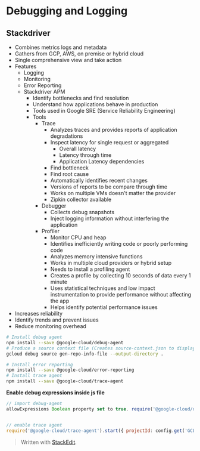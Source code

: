 
# Debugging and Logging

## Stackdriver
- Combines metrics logs and metadata
- Gathers from GCP, AWS, on premise or hybrid cloud
- Single comprehensive view and take action
- Features
	- Logging
	- Monitoring
	- Error Reporting
	- Stackdriver APM 
		- Identify bottlenecks and find resolution
		- Understand how applications behave in production
		- Tools used in Google SRE (Service Reliability Engineering)
		- Tools
			- Trace
				- Analyzes traces and provides reports of application degradations
				- Inspect latency for single request or aggregated
					- Overall latency
					- Latency through time
					- Application Latency dependencies
				- Find bottleneck 
				- Find root cause
				- Automatically identifies recent changes
				- Versions of reports to be compare through time
				- Works on multiple VMs doesn't matter the provider
				- Zipkin collector available
			- Debugger
				- Collects debug snapshots
				- Inject logging information without interfering the application
			- Profiler 
				- Monitor CPU and heap
				- Identifies inefficiently writing code or poorly performing code
				- Analyzes memory intensive functions
				- Works in multiple cloud providers or hybrid setup
				- Needs to install a profiling agent
				- Creates a profile by collecting 10 seconds of data every 1 minute
				- Uses statistical techniques and low impact instrumentation to provide performance without affecting the app
				- Helps identify potential performance issues
- Increases reliability
- Identify trends and prevent issues
- Reduce monitoring overhead

```bash
# Install debug agent
npm install --save @google-cloud/debug-agent
# Produce a source context file (Creates source-context.json to display the correct source code in GCP Debug window)
gcloud debug source gen-repo-info-file --output-directory .

# Install error reporting
npm install --save @google-cloud/error-reporting
# Install trace agent
npm install --save @google-cloud/trace-agent
```
**Enable debug expressions inside js file**
```javascript
// import debug-agent
allowExpressions Boolean property set to true. require('@google-cloud/debug-agent').start({ allowExpressions:  true  });


// enable trace agent
require('@google-cloud/trace-agent').start({ projectId: config.get('GCLOUD_PROJECT')  });
```

> Written with [StackEdit](https://stackedit.io/).
<!--stackedit_data:
eyJoaXN0b3J5IjpbLTE0NDAxNzIyMzAsMTE0OTY4MTY3Myw2Mz
U4MTcxMjMsMTg5NDk4MDI4OCwtMzkzMjM4NTk1XX0=
-->